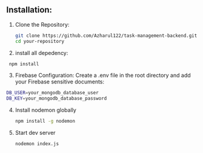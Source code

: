 

## Installation:

1. Clone the Repository:

   ```bash
   git clone https://github.com/Azharul122/task-management-backend.git
   cd your-repository

2. install all depedency:
```bash
 npm install
```

3. Firebase Configuration:
Create a .env file in the root directory and add your Firebase sensitive documents:
```bash
DB_USER=your_mongodb_database_user
DB_KEY=your_mongodb_database_password

   ```
4. Install nodemon globally
   ```bash
   npm install -g nodemon
   ```
5. Start dev server
   ```bash
   nodemon index.js
```
